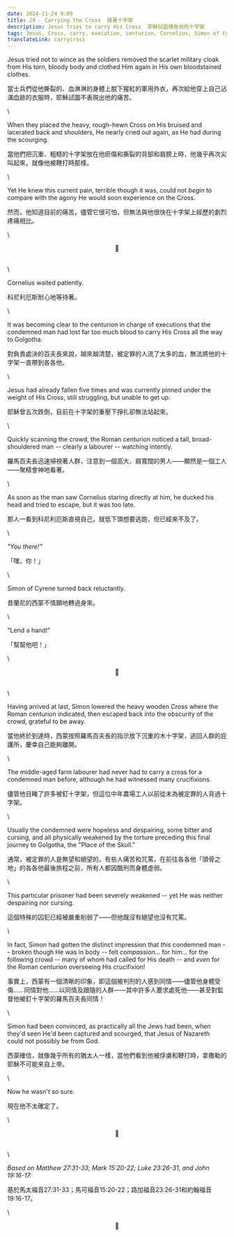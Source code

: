 ```yaml
---
date: 2024-11-24 9:09
title: 29 - Carrying the Cross  揹著十字架
description: Jesus tries to carry His Cross  耶穌試圖揹負他的十字架
tags: Jesus, Cross, carry, execution, centurion, Cornelius, Simon of Cyrene, Golgotha
translateLink: carrycross
---
```


Jesus tried not to wince as the soldiers removed the scarlet military cloak from His torn, bloody body and clothed Him again in His own bloodstained clothes. 

當士兵們從他撕裂的、血淋淋的身體上脫下猩紅的軍用外衣，再次給他穿上自己沾滿血跡的衣服時，耶穌試圖不表現出他的痛苦。

\

When they placed the heavy, rough-hewn Cross on His bruised and lacerated back and shoulders, He nearly cried out again, as He had during the scourging.

當他們把沉重、粗糙的十字架放在他瘀傷和撕裂的背部和肩膀上時，他幾乎再次尖叫起來，就像他被鞭打時那樣。

\

Yet He knew this current pain, terrible though it was, could not *begin* to compare with the agony He would soon experience on the Cross. 

然而，他知道目前的痛苦，儘管它很可怕，但無法與他很快在十字架上經歷的劇烈疼痛相比。

\

<center>💠</center>

\
\

Cornelius waited patiently. 

科尼利厄斯耐心地等待著。

\

It was becoming clear to the centurion in charge of executions that the condemned man had lost far too much blood to carry His Cross all the way to Golgotha.

對負責處決的百夫長來說，越來越清楚，被定罪的人流了太多的血，無法將他的十字架一直帶到各各他。

\

Jesus had already fallen five times and was currently pinned under the weight of His Cross, still struggling, but unable to get up. 

耶穌曾五次跌倒，目前在十字架的重壓下掙扎卻無法站起來。

\

Quickly scanning the crowd, the Roman centurion noticed a tall, broad-shouldered man -- clearly a labourer -- watching intently.

羅馬百夫長迅速掃視著人群，注意到一個高大、肩寬闊的男人——顯然是一個工人——聚精會神地看著。

\

As soon as the man saw Cornelius staring directly at him, he ducked his head and tried to escape, but it was too late.

那人一看到科尼利厄斯直視自己，就低下頭想要逃跑，但已經來不及了。

\

*"You there!"* 

「嘿，你！」

\

Simon of Cyrene turned back reluctantly.

昔蘭尼的西蒙不情願地轉過身來。

\

"Lend a hand!"

「幫幫他吧！」

\

<center>💠</center>

\
\

Having arrived at last, Simon lowered the heavy wooden Cross where the Roman centurion indicated, then escaped back into the obscurity of the crowd, grateful to be away.

當他終於到達時，西蒙按照羅馬百夫長的指示放下沉重的木十字架，逃回人群的庇護所，慶幸自己能夠離開。

\

The middle-aged farm labourer had never had to carry a cross for a condemned man before, although he had witnessed many crucifixions. 

儘管他目睹了許多被釘十字架，但這位中年農場工人以前從未為被定罪的人背過十字架。

\

Usually the condemned were hopeless and despairing, some bitter and cursing, and all physically weakened by the torture preceding this final journey to Golgotha, the "Place of the Skull." 

通常，被定罪的人是無望和絕望的，有些人痛苦和咒罵，在前往各各他「頭骨之地」的各各他最後旅程之前，所有人都因酷刑而身體虛弱。

\

This particular prisoner had been severely weakened -- yet He was neither despairing nor cursing.

這個特殊的囚犯已經被嚴重削弱了——但他既沒有絕望也沒有咒罵。

\

In fact, Simon had gotten the distinct impression that *this* condemned man -- broken though He was in body -- felt *compassion*... for him... for the following crowd -- many of whom had called for His death -- and *even* for the Roman centurion overseeing His crucifixion!

事實上，西蒙有一個清晰的印象，即這個被判刑的人感到同情——儘管他身體受傷......同情對他......以同情及跟隨的人群——其中許多人要求處死他——甚至對監督他被釘十字架的羅馬百夫長同情！

\

Simon had been convinced, as practically all the Jews had been, when they'd seen He'd been captured and scourged, that Jesus of Nazareth could not possibly be from God. 

西蒙確信，就像幾乎所有的猶太人一樣，當他們看到他被俘虜和鞭打時，拿撒勒的耶穌不可能來自上帝。

\

Now he wasn't so sure. 

現在他不太確定了。

\

<center>💠</center>

\
\

*Based on Matthew 27:31-33; Mark 15:20-22; Luke 23:26-31, and John 19:16-17.* 

基於馬太福音27:31-33；馬可福音15:20-22；路加福音23:26-31和約翰福音19:16-17。

\

<center>💠</center>
